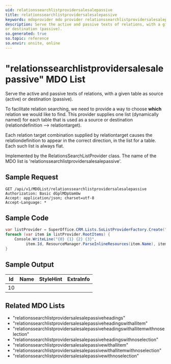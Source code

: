 ```yaml
---
uid: relationssearchlistprovidersalesalepassive
title: relationssearchlistprovidersalesalepassive
keywords: mdoprovider mdo provider relationssearchlistprovidersalesalepassive
description: Serve the active and passive texts of relations, with a given table as source (active)
or destination (passive).
so.generated: true
so.topic: reference
so.envir: onsite, online
---
```


# "relationssearchlistprovidersalesalepassive" MDO List
Serve the active and passive texts of relations, with a given table as source (active)
or destination (passive).

To facilitate relation searching, we need to provide a way to choose <b>which</b> relation we
would like to find. This provider supplies one list (dynamically named) for each table that
is used as a source or destination (relationdefinition --&gt; relationtarget).

Each relation target combination supplied by relationtarget causes the relationdefinition to
appear in the correct direction, in the list for a table. Each such list is always flat.

Implemented by the <see cref="T:SuperOffice.CRM.Lists.RelationsSearchListProvider">RelationsSearchListProvider</see> class.
The name of the MDO list is 'relationssearchlistprovidersalesalepassive'.




## Sample Request

```http!
GET /api/v1/MDOList/relationssearchlistprovidersalesalepassive
Authorization: Basic dGplMDpUamUw
Accept: application/json; charset=utf-8
Accept-Language: *

```

## Sample Code
```cs
var listProvider = SuperOffice.CRM.Lists.SoListProviderFactory.Create("relationssearchlistprovidersalesalepassive", forceFlatList: true);
foreach (var item in listProvider.RootItems) {
    Console.WriteLine("{0} {1} {2} {3}", 
         item.Id, ResourceManager.ParseInlineResources(item.Name), item.StyleHint, item.ExtraInfo);
}
```

## Sample Output

|Id   | Name  |StyleHint|ExtraInfo |
| --- | ----- | ------- | -------- |
|10||||


## Related MDO Lists

* "relationssearchlistprovidersalesalepassiveheadings"
* "relationssearchlistprovidersalesalepassiveheadingswithallitem"
* "relationssearchlistprovidersalesalepassiveheadingswithallitemwithnoselection"
* "relationssearchlistprovidersalesalepassiveheadingswithnoselection"
* "relationssearchlistprovidersalesalepassivewithallitem"
* "relationssearchlistprovidersalesalepassivewithallitemwithnoselection"
* "relationssearchlistprovidersalesalepassivewithnoselection"
